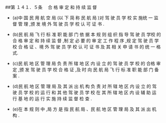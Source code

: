 ##第 １４１．５条 　合 格 审 定 和 持 续 监 督

- (a)中 国 民 用 航 空 局 (以 下 简 称 民 航 局 )对 驾 驶 员 学 校 实 施统 一 监 督 管 理 ,颁 发 境 外 驾 驶 员 学 校 认 可 证 书 . 

- (b)民 航 局 飞 行 标 准 职 能 部 门 依 据 本 规 则 组 织 指 导 驾 驶 员 学校 的 合 格 审 定 和 持 续 监 督 ,制 定 必 要 的 审 定 工 作 程 序 ,规 定 驾 驶 员 学 校 合 格 证 、境 外 驾 驶 员 学 校 认 可 证 书 及 其 相 关 申 请 书 的 统 一 格式.

- (c)民 航 地 区 管 理 局 负 责 所 辖 地 区 内 设 立 的 驾 驶 员 学 校 的 合格 审 定 ,颁 发 驾 驶 员 学 校 合 格 证 ,及 时 向 民 航 局 飞 行 标 准 职 能 部 门 备 案 .

- (d)民 航 地 区 管 理 局 及 其 派 出 机 构 负 责 对 所 辖 地 区 内 设 立 的 驾 驶 员 学 校 的 运 行 和 其 他 驾 驶 员 学 校 在 其 所 辖 地 区 内 设 辅 助 运 行 基 地 的 运 行 实 施 持 续 监 督 检 查 .

- (e)在 本 规 则 中 ,局 方 是 指 民 航 局 、民 航 地 区 管 理 局 及 其 派 出 机 构 .
